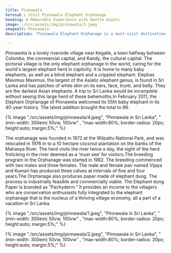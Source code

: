 ```yaml
---
title: Pinnawala
herosub : Visit Pinnawala Elephant Orphanage
heading: A Memorable Experience with Gentle Giants
image: ./src/assets/img/pinnawala/3.jpeg
imagealt: Pinnawala
description: 'Pinnawala Elephant Orphanage is a must-visit destination in Sri Lanka, where you can witness the majestic beauty of these gentle giants up close'

---
```


Pinnawela is a lovely riverside village near Kegalle, a town halfway between Colombo, the commercial capital, and Kandy, the cultural capital. The pictorial village is the only elephant orphanage in the world, caring for the world's largest elephant herd in captivity. It is home to many baby elephants, as well as a blind elephant and a crippled elephant. Elephas Maximus Maximus, the largest of the Asiatic elephant genus, is found in Sri Lanka and has patches of white skin on its ears, face, trunk, and belly. They are the darkest Asian elephants. A trip to Sri Lanka would be incomplete without seeing this large herd of these behemoths.In February 2011, the Elephant Orphanage of Pinnawela welcomed its 55th baby elephant in its 40-year history. The latest addition brought the total to 86.

{% image "./src/assets/img/pinnawala/4.jpeg", "Pinnawala in Sri Lanka", "(min-width: 300em) 50vw, 100vw" , "max-width:80%; border-radius: 20px; height:auto; margin:5%;" %}


The orphanage was founded in 1972 at the Wilpattu National Park, and was relocated in 1976 in to a 10 hectare coconut plantation on the banks of the Mahaoya River. The herd visits the river twice a day, the sight of the herd frolicking in the river deemed as a ‘must see’ for visitors.The breeding program in the Orphanage was started in 1982. The breeding commenced with two males and three females. The male and female pair named Vijaya and Kumari has produced three calves at intervals of five and four years.The Orphanage also produces paper made of elephant dung. The process is industrially feasible and commercially viable. The Elephant dung Paper is branded as “Pachyderm.” It provides an income to the villagers who are conservation enthusiasts fully integrated to the elephant orphanage that is the nucleus of a thriving village economy, all a part of a vacation in Sri Lanka.

{% image "./src/assets/img/pinnawala/1.jpeg", "Pinnawala in Sri Lanka", "(min-width: 300em) 50vw, 100vw" , "max-width:80%; border-radius: 20px; height:auto; margin:5%;" %}

{% image "./src/assets/img/pinnawala/2.jpeg", "Pinnawala in Sri Lanka", "(min-width: 300em) 50vw, 100vw" , "max-width:80%; border-radius: 20px; height:auto; margin:5%;" %}

